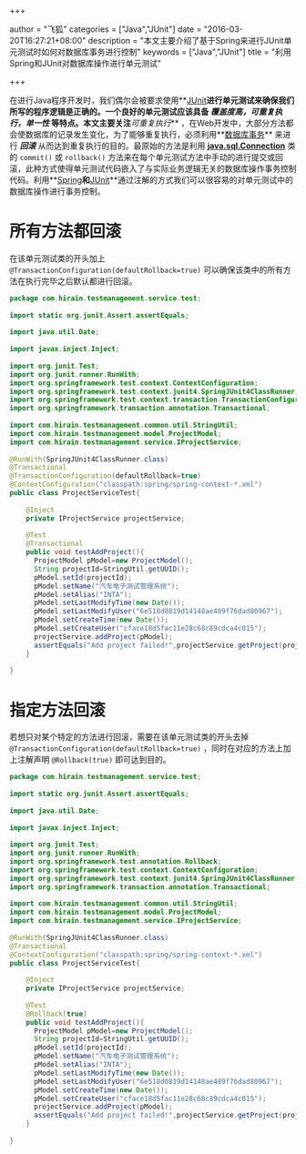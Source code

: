 +++

author = "飞狐"
categories = ["Java","JUnit"]
date = "2016-03-20T16:27:21+08:00"
description = "本文主要介绍了基于Spring来进行JUnit单元测试时如何对数据库事务进行控制"
keywords = ["Java","JUnit"]
title = "利用Spring和JUnit对数据库操作进行单元测试"

+++

在进行Java程序开发时，我们偶尔会被要求使用**[JUnit](http://junit.org/)**进行单元测试来确保我们所写的程序逻辑是正确的。一个良好的单元测试应该具备 ***覆盖度高，可重复执行，单一性*** 等特点。本文主要关注***可重复执行*** ，在Web开发中，大部分方法都会使数据库的记录发生变化，为了能够重复执行，必须利用**[数据库事务](https://zh.wikipedia.org/wiki/%E6%95%B0%E6%8D%AE%E5%BA%93%E4%BA%8B%E5%8A%A1)** 来进行 ***回滚*** 从而达到重复执行的目的。最原始的方法是利用 **[java.sql.Connection](https://docs.oracle.com/javase/7/docs/api/java/sql/Connection.html)** 类的 `commit()` 或 `rollback()` 方法来在每个单元测试方法中手动的进行提交或回滚，此种方式使得单元测试代码嵌入了与实际业务逻辑无关的数据库操作事务控制代码。利用**[Spring](https://spring.io/)**和**[JUnit](http://junit.org/)**通过注解的方式我们可以很容易的对单元测试中的数据库操作进行事务控制。
<!--more-->

# 所有方法都回滚
在该单元测试类的开头加上 `@TransactionConfiguration(defaultRollback=true)` 可以确保该类中的所有方法在执行完毕之后默认都进行回滚。
```java
package com.hirain.testmanagement.service.test;
 
import static org.junit.Assert.assertEquals;
 
import java.util.Date;
 
import javax.inject.Inject;
 
import org.junit.Test;
import org.junit.runner.RunWith;
import org.springframework.test.context.ContextConfiguration;
import org.springframework.test.context.junit4.SpringJUnit4ClassRunner;
import org.springframework.test.context.transaction.TransactionConfiguration;
import org.springframework.transaction.annotation.Transactional;
 
import com.hirain.testmanagement.common.util.StringUtil;
import com.hirain.testmanagement.model.ProjectModel;
import com.hirain.testmanagement.service.IProjectService;
 
@RunWith(SpringJUnit4ClassRunner.class)
@Transactional
@TransactionConfiguration(defaultRollback=true)
@ContextConfiguration("classpath:spring/spring-context-*.xml")
public class ProjectServiceTest{
 
	@Inject
	private IProjectService projectService;
	   
	@Test
	@Transactional
	public void testAddProject(){
	  ProjectModel pModel=new ProjectModel();
	  String projectId=StringUtil.getUUID();
	  pModel.setId(projectId);
	  pModel.setName("汽车电子测试管理系统");
	  pModel.setAlias("INTA");
	  pModel.setLastModifyTime(new Date());
	  pModel.setLastModifyUser("6e518d0819d14148ae489f76dad80967");
	  pModel.setCreateTime(new Date());
	  pModel.setCreateUser("cface18d5fac11e28c68c89cdca4c015");
	  projectService.addProject(pModel);
	  assertEquals("Add project failed!",projectService.getProject(projectId).getName(),pModel.getName());
	}
 
}
```  

# 指定方法回滚
若想只对某个特定的方法进行回滚，需要在该单元测试类的开头去掉 `@TransactionConfiguration(defaultRollback=true)` ，同时在对应的方法上加上注解声明 `@Rollback(true)` 即可达到目的。
```java
package com.hirain.testmanagement.service.test;
 
import static org.junit.Assert.assertEquals;
 
import java.util.Date;
 
import javax.inject.Inject;
 
import org.junit.Test;
import org.junit.runner.RunWith;
import org.springframework.test.annotation.Rollback;
import org.springframework.test.context.ContextConfiguration;
import org.springframework.test.context.junit4.SpringJUnit4ClassRunner;
import org.springframework.transaction.annotation.Transactional;
 
import com.hirain.testmanagement.common.util.StringUtil;
import com.hirain.testmanagement.model.ProjectModel;
import com.hirain.testmanagement.service.IProjectService;
 
@RunWith(SpringJUnit4ClassRunner.class)
@Transactional
@ContextConfiguration("classpath:spring/spring-context-*.xml")
public class ProjectServiceTest{
 
	@Inject
	private IProjectService projectService;
	   
	@Test
	@Rollback(true)
	public void testAddProject(){
	  ProjectModel pModel=new ProjectModel();
	  String projectId=StringUtil.getUUID();
	  pModel.setId(projectId);
	  pModel.setName("汽车电子测试管理系统");
	  pModel.setAlias("INTA");
	  pModel.setLastModifyTime(new Date());
	  pModel.setLastModifyUser("6e518d0819d14148ae489f76dad80967");
	  pModel.setCreateTime(new Date());
	  pModel.setCreateUser("cface18d5fac11e28c68c89cdca4c015");
	  projectService.addProject(pModel);
	  assertEquals("Add project failed!",projectService.getProject(projectId).getName(),pModel.getName());
	}
 
}
```
 
 